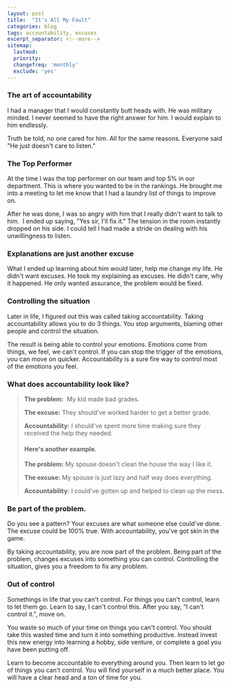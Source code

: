 ```yaml
---
layout: post
title:  "It's All My Fault"
categories: blog
tags: accountability, excuses
excerpt_separator: <!--more-->
sitemap:
  lastmod: 
  priority: 
  changefreq: 'monthly'
  exclude: 'yes'
---
```

### **The art of accountability**
I had a manager that I would constantly butt heads with. He was military minded. I never seemed to have the right answer for him. I would explain to him endlessly. 

Truth be told, no one cared for him. All for the same reasons. Everyone said "He just doesn't care to listen." <!--more-->

### **The Top Performer**
At the time I was the top performer on our team and top 5% in our department. This is where you wanted to be in the rankings. He brought me into a meeting to let me know that I had a laundry list of things to improve on. 

After he was done, I was so angry with him that I really didn't want to talk to him.  I ended up saying, "Yes sir, I'll fix it." The tension in the room instantly dropped on his side. I could tell I had made a stride on dealing with his unwillingness to listen.

### Explanations are just another excuse
What I ended up learning about him would later, help me change my life. He didn't want excuses. He took my explaining as excuses. He didn't care, why it happened. He only wanted assurance, the problem would be fixed. 

### Controlling the situation
Later in life, I figured out this was called taking accountability. Taking accountability allows you to do 3 things. You stop arguments, blaming other people and control the situation.

The result is being able to control your emotions. Emotions come from things, we feel, we can't control. If you can stop the trigger of the emotions, you can move on quicker. Accountability is a sure fire way to control most of the emotions you feel. 

### What does accountability look like?
>**The problem:**  My kid made bad grades. 
>
>**The excuse:** They should've worked harder to get a better grade.
>
>**Accountability:** I should've spent more time making sure they received the help they needed.
>
>
>#### Here's another example.
>
>**The problem:** My spouse doesn't clean the house the way I like it.
>
>**The excuse:** My spouse is just lazy and half way does everything.
>
>**Accountability:** I could've gotten up and helped to clean up the mess. 

### Be part of the problem.
Do you see a pattern? Your excuses are what someone else could've done. The excuse could be 100% true. With accountability, you've got skin in the game. 

By taking accountability, you are now part of the problem. Being part of the problem, changes excuses into something you can control. Controlling the situation, gives you a freedom to fix any problem. 

### Out of control
Somethings in life that you can't control. For things you can't control, learn to let them go. Learn to say, I can't control this. After you say, “I can't control it.”, move on. 

You waste so much of your time on things you can't control. You should take this wasted time and turn it into something productive. Instead invest this new energy into learning a hobby, side venture, or complete a goal you have been putting off.

Learn to become accountable to everything around you. Then learn to let go of things you can't control. You will find yourself in a much better place. You will have a clear head and a ton of time for you.
